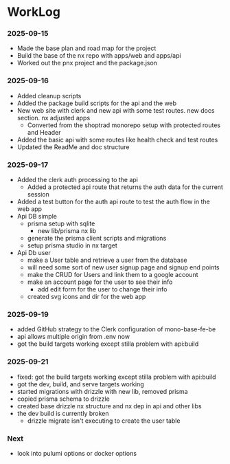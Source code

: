 # WorkLog

### 2025-09-15

- Made the base plan and road map for the project
- Build the base of the nx repo with apps/web and apps/api
- Worked out the pnx project and the package.json

### 2025-09-16

- Added cleanup scripts
- Added the package build scripts for the api and the web
- New web site with clerk and new api with some test routes. new docs section. nx adjusted apps
  - Converted from the shoptrad monorepo setup with protected routes and Header
- Added the basic api with some routes like health check and test routes
- Updated the ReadMe and doc structure

### 2025-09-17

- Added the clerk auth processing to the api
  - Added a protected api route that returns the auth data for the current session
- Added a test button for the auth api route to test the auth flow in the web app
- Api DB simple
  - prisma setup with sqlite
    - new lib/prisma nx lib
  - generate the prisma client scripts and migrations
  - setup prisma studio in nx target
- Api Db user
  - make a User table and retrieve a user from the database
  - will need some sort of new user signup page and signup end points
  - make the CRUD for Users and link them to a google account
  - make an account page for the user to see their info
    - add edit form for the user to change their info
  - created svg icons and dir for the web app

### 2025-09-19

- added GitHub strategy to the Clerk configuration of mono-base-fe-be
- api allows multiple origin from .env now
- got the build targets working except stilla problem with api:build

### 2025-09-21

- fixed: got the build targets working except stilla problem with api:build
- got the dev, build, and serve targets working
- started migrations with drizzle with new lib, removed prisma
- copied prisma schema to drizzle
- created base drizzle nx structure and nx dep in api and other libs
- the dev build is currently broken
  - drizzle migrate isn't executing to create the user table

### Next

- look into pulumi options or docker options
